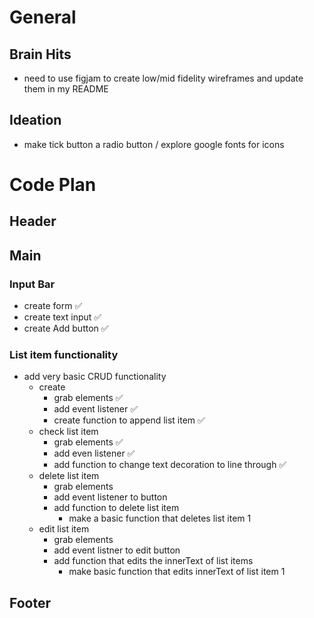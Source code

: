 # General

## Brain Hits
- need to use figjam to create low/mid fidelity wireframes and update them in my README

## Ideation
- make tick button a radio button / explore google fonts for icons

# Code Plan

## Header

## Main

### Input Bar
- create form ✅
- create text input ✅
- create Add button ✅

### List item functionality
- add very basic CRUD functionality
    - create
        - grab elements ✅
        - add event listener ✅
        - create function to append list item ✅
    - check list item
        -  grab elements ✅
        - add even listener ✅
        - add function to change text decoration to line through ✅
    - delete list item
        - grab elements 
        - add event listener to button
        - add function to delete list item 
            - make a basic function that deletes list item 1
    - edit list item 
        - grab elements
        - add event listner to edit button
        - add function that edits the innerText of list items
            - make basic function that edits innerText of list item 1


## Footer